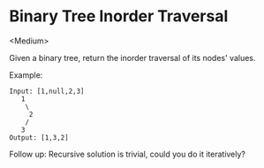 # Binary Tree Inorder Traversal

\<Medium>

Given a binary tree, return the inorder traversal of its nodes' values.

Example:

```
Input: [1,null,2,3]
   1
    \
     2
    /
   3
Output: [1,3,2]
```

Follow up: Recursive solution is trivial, could you do it iteratively?
